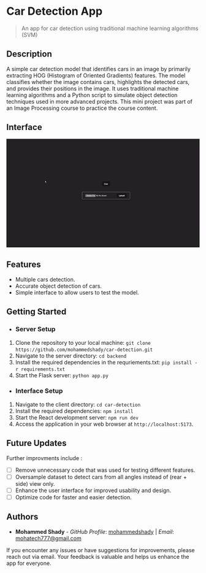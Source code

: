 # Car Detection App
> An app for car detection using traditional machine learning algorithms (SVM) 

## Description
A simple car detection model that identifies cars in an image by primarily extracting HOG (Histogram of Oriented Gradients) features. The model classifies whether the image contains cars, highlights the detected cars, and provides their positions in the image. It uses traditional machine learning algorithms and a Python script to simulate object detection techniques used in more advanced projects. This mini project was part of an Image Processing course to practice the course content.

## Interface
![User Interface](assets/interface.gif "Interface Page")

## Features

- Multiple cars detection.
- Accurate object detection of cars.
- Simple interface to allow users to test the model.

## Getting Started
- ### Server Setup
1. Clone the repository to your local machine:
    `git clone https://github.com/mohammedshady/car-detection.git`
2. Navigate to the server directory:
    `cd backend`
3. Install the required dependencies in the requriements.txt:
    `pip install -r requirements.txt`
6. Start the Flask server:
    `python app.py`

- ### Interface Setup
1. Navigate to the client directory:
    `cd car-detection`
2. Install the required dependencies:
    `npm install`
3. Start the React development server:
    `npm run dev`
4. Access the application in your web browser at `http://localhost:5173`.

## Future Updates
Further improvments include :
- [ ] Remove unnecessary code that was used for testing different features.
- [ ] Oversample dataset to detect cars from all angles instead of (rear + side) view only.
- [ ] Enhance the user interface for improved usability and design.
- [ ] Optimize code for faster and easier detection.

## Authors
- **Mohammed Shady** - _GitHub Profile_: [mohammedshady](https://github.com/mohammedshady) | _Email_: mohatech777@gmail.com

If you encounter any issues or have suggestions for improvements, please reach out via email. Your feedback is valuable and helps us enhance the app for everyone.
